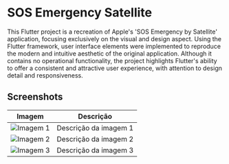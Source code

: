 # SOS Emergency Satellite

This Flutter project is a recreation of Apple's 'SOS Emergency by Satellite' application, focusing exclusively on the visual and design aspect.
Using the Flutter framework, user interface elements were implemented to reproduce the modern and intuitive aesthetic of the original application. Although it contains no operational functionality, the project highlights Flutter's ability to offer a consistent and attractive user experience, with attention to design detail and responsiveness.

## Screenshots

| Imagem | Descrição |
|--------|-----------|
| ![Imagem 1](caminho/da/imagem1.jpg) | Descrição da imagem 1 |
| ![Imagem 2](caminho/da/imagem2.jpg) | Descrição da imagem 2 |
| ![Imagem 3](caminho/da/imagem3.jpg) | Descrição da imagem 3 |

